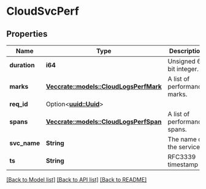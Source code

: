 # CloudSvcPerf

## Properties

Name | Type | Description | Notes
------------ | ------------- | ------------- | -------------
**duration** | **i64** | Unsigned 64 bit integer. | 
**marks** | [**Vec<crate::models::CloudLogsPerfMark>**](CloudLogsPerfMark.md) | A list of performance marks. | 
**req_id** | Option<[**uuid::Uuid**](uuid::Uuid.md)> |  | [optional]
**spans** | [**Vec<crate::models::CloudLogsPerfSpan>**](CloudLogsPerfSpan.md) | A list of performance spans. | 
**svc_name** | **String** | The name of the service. | 
**ts** | **String** | RFC3339 timestamp | 

[[Back to Model list]](../README.md#documentation-for-models) [[Back to API list]](../README.md#documentation-for-api-endpoints) [[Back to README]](../README.md)


